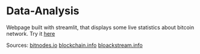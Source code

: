 # Data-Analysis
Webpage built with streamlit, that displays some live statistics about bitcoin network. Try it [here](https://bumblebee00-data-analysis-on-chain-kk5uep.streamlit.app/)

Sources: 
[bitnodes.io](https://bitnodes.io/)
[blockchain.info](https://www.blockchain.info)
[bloackstream.info](https://blockstream.info)
